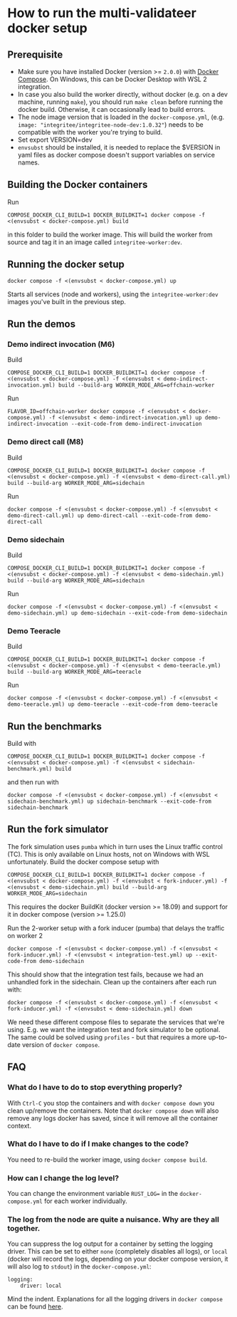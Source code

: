 #  How to run the multi-validateer docker setup

## Prerequisite

* Make sure you have installed Docker (version >= `2.0.0`) with [Docker Compose](https://docs.docker.com/compose/install/). On Windows, this can be Docker Desktop with WSL 2 integration.
* In case you also build the worker directly, without docker (e.g. on a dev machine, running `make`), you should run `make clean` before running the docker build. Otherwise, it can occasionally lead to build errors.
* The node image version that is loaded in the `docker-compose.yml`, (e.g. `image: "integritee/integritee-node-dev:1.0.32"`) needs to be compatible with the worker you're trying to build.
* Set export VERSION=dev
* `envsubst` should be installed, it is needed to replace the $VERSION in yaml files as docker compose doesn't support variables on service names.

## Building the Docker containers

Run
```
COMPOSE_DOCKER_CLI_BUILD=1 DOCKER_BUILDKIT=1 docker compose -f <(envsubst < docker-compose.yml) build
```
in this folder to build the worker image. This will build the worker from source and tag it in an image called `integritee-worker:dev`.

## Running the docker setup

```
docker compose -f <(envsubst < docker-compose.yml) up
``` 
Starts all services (node and workers), using the `integritee-worker:dev` images you've built in the previous step.

## Run the demos

### Demo indirect invocation (M6)
Build
```
COMPOSE_DOCKER_CLI_BUILD=1 DOCKER_BUILDKIT=1 docker compose -f <(envsubst < docker-compose.yml) -f <(envsubst < demo-indirect-invocation.yml) build --build-arg WORKER_MODE_ARG=offchain-worker
```
Run
```
FLAVOR_ID=offchain-worker docker compose -f <(envsubst < docker-compose.yml) -f <(envsubst < demo-indirect-invocation.yml) up demo-indirect-invocation --exit-code-from demo-indirect-invocation
```
### Demo direct call (M8)

Build
```
COMPOSE_DOCKER_CLI_BUILD=1 DOCKER_BUILDKIT=1 docker compose -f <(envsubst < docker-compose.yml) -f <(envsubst < demo-direct-call.yml) build --build-arg WORKER_MODE_ARG=sidechain
```
Run
```
docker compose -f <(envsubst < docker-compose.yml) -f <(envsubst < demo-direct-call.yml) up demo-direct-call --exit-code-from demo-direct-call
```

### Demo sidechain
Build
```
COMPOSE_DOCKER_CLI_BUILD=1 DOCKER_BUILDKIT=1 docker compose -f <(envsubst < docker-compose.yml) -f <(envsubst < demo-sidechain.yml) build --build-arg WORKER_MODE_ARG=sidechain
```
Run
```
docker compose -f <(envsubst < docker-compose.yml) -f <(envsubst < demo-sidechain.yml) up demo-sidechain --exit-code-from demo-sidechain
```

### Demo Teeracle
Build
```
COMPOSE_DOCKER_CLI_BUILD=1 DOCKER_BUILDKIT=1 docker compose -f <(envsubst < docker-compose.yml) -f <(envsubst < demo-teeracle.yml) build --build-arg WORKER_MODE_ARG=teeracle
```
Run
```
docker compose -f <(envsubst < docker-compose.yml) -f <(envsubst < demo-teeracle.yml) up demo-teeracle --exit-code-from demo-teeracle
```


## Run the benchmarks
Build with
```
COMPOSE_DOCKER_CLI_BUILD=1 DOCKER_BUILDKIT=1 docker compose -f <(envsubst < docker-compose.yml) -f <(envsubst < sidechain-benchmark.yml) build
```
and then run with
```
docker compose -f <(envsubst < docker-compose.yml) -f <(envsubst < sidechain-benchmark.yml) up sidechain-benchmark --exit-code-from sidechain-benchmark
```

## Run the fork simulator
The fork simulation uses `pumba` which in turn uses the Linux traffic control (TC). This is only available on Linux hosts, not on Windows with WSL unfortunately.
Build the docker compose setup with
```
COMPOSE_DOCKER_CLI_BUILD=1 DOCKER_BUILDKIT=1 docker compose -f <(envsubst < docker-compose.yml) -f <(envsubst < fork-inducer.yml) -f <(envsubst < demo-sidechain.yml) build --build-arg WORKER_MODE_ARG=sidechain
```

This requires the docker BuildKit (docker version >= 18.09) and support for it in docker compose (version >= 1.25.0)

Run the 2-worker setup with a fork inducer (pumba) that delays the traffic on worker 2
```
docker compose -f <(envsubst < docker-compose.yml) -f <(envsubst < fork-inducer.yml) -f <(envsubst < integration-test.yml) up --exit-code-from demo-sidechain
```

This should show that the integration test fails, because we had an unhandled fork in the sidechain. Clean up the containers after each run with:
```
docker compose -f <(envsubst < docker-compose.yml) -f <(envsubst < fork-inducer.yml) -f <(envsubst < demo-sidechain.yml) down
```

We need these different compose files to separate the services that we're using. E.g. we want the integration test and fork simulator to be optional. The same could be solved using `profiles` - but that requires a more up-to-date version of `docker compose`.

## FAQ
### What do I have to do to stop everything properly?
With `Ctrl-C` you stop the containers and with `docker compose down` you clean up/remove the containers. Note that `docker compose down` will also remove any logs docker has saved, since it will remove all the container context.

### What do I have to do if I make changes to the code?
You need to re-build the worker image, using `docker compose build`.

### How can I change the log level?
You can change the environment variable `RUST_LOG=` in the `docker-compose.yml` for each worker individually.

### The log from the node are quite a nuisance. Why are they all together.
You can suppress the log output for a container by setting the logging driver. This can be set to either `none` (completely disables all logs), or `local` (docker will record the logs, depending on your docker compose version, it will also log to `stdout`) in the `docker-compose.yml`:
```
logging:
    driver: local
```
Mind the indent. Explanations for all the logging drivers in `docker compose` can be found [here](https://docs.docker.com/config/containers/logging/local/).